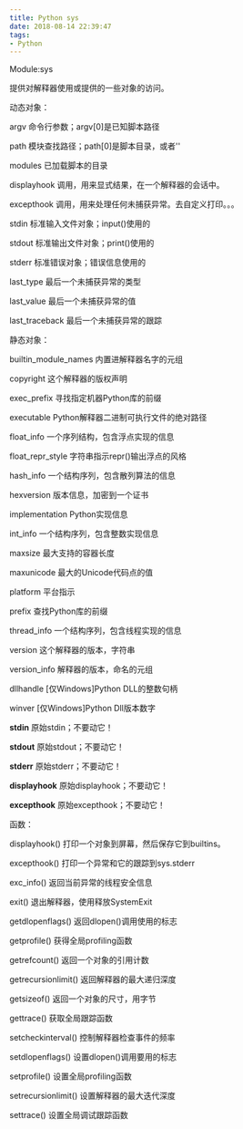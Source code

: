 ```yaml
---
title: Python sys
date: 2018-08-14 22:39:47
tags:
- Python
---
```


Module:sys

提供对解释器使用或提供的一些对象的访问。

动态对象：

argv
命令行参数；argv[0]是已知脚本路径

path
模块查找路径；path[0]是脚本目录，或者''

modules
已加载脚本的目录

displayhook
调用，用来显式结果，在一个解释器的会话中。

excepthook
调用，用来处理任何未捕获异常。去自定义打印。。。

stdin
标准输入文件对象；input()使用的

stdout
标准输出文件对象；print()使用的

stderr
标准错误对象；错误信息使用的

last_type
最后一个未捕获异常的类型

last_value
最后一个未捕获异常的值

last_traceback
最后一个未捕获异常的跟踪

静态对象：

builtin_module_names
内置进解释器名字的元组

copyright
这个解释器的版权声明

exec_prefix
寻找指定机器Python库的前缀

executable
Python解释器二进制可执行文件的绝对路径

float_info
一个序列结构，包含浮点实现的信息

float_repr_style
字符串指示repr()输出浮点的风格

hash_info
一个结构序列，包含散列算法的信息

hexversion
版本信息，加密到一个证书

implementation
Python实现信息

int_info
一个结构序列，包含整数实现信息

maxsize
最大支持的容器长度

maxunicode
最大的Unicode代码点的值

platform
平台指示

prefix
查找Python库的前缀

thread_info
一个结构序列，包含线程实现的信息

version
这个解释器的版本，字符串

version_info
解释器的版本，命名的元组

dllhandle
[仅Windows]Python DLL的整数句柄

winver
[仅Windows]Python Dll版本数字

__stdin__
原始stdin；不要动它！

__stdout__
原始stdout；不要动它！

__stderr__
原始stderr；不要动它！

__displayhook__
原始displayhook；不要动它！

__excepthook__
原始excepthook；不要动它！

函数：

displayhook()
打印一个对象到屏幕，然后保存它到builtins。

excepthook()
打印一个异常和它的跟踪到sys.stderr

exc_info()
返回当前异常的线程安全信息

exit()
退出解释器，使用释放SystemExit

getdlopenflags()
返回dlopen()调用使用的标志

getprofile()
获得全局profiling函数

getrefcount()
返回一个对象的引用计数

getrecursionlimit()
返回解释器的最大递归深度

getsizeof()
返回一个对象的尺寸，用字节

gettrace()
获取全局跟踪函数

setcheckinterval()
控制解释器检查事件的频率

setdlopenflags()
设置dlopen()调用要用的标志

setprofile()
设置全局profiling函数

setrecursionlimit()
设置解释器的最大迭代深度

settrace()
设置全局调试跟踪函数